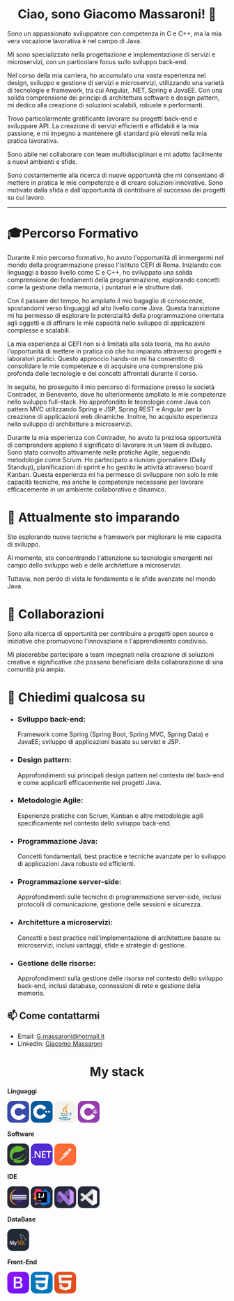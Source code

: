 <h1 align="center">Ciao, sono Giacomo Massaroni! 👋</h1> 

Sono un appassionato sviluppatore con competenza in C e C++, ma la mia vera vocazione lavorativa è nel campo di Java. 
<p>Mi sono specializzato nella progettazione e implementazione di servizi e microservizi, con un particolare focus sullo sviluppo back-end.</p>
<p>Nel corso della mia carriera, ho accumulato una vasta esperienza nel design, sviluppo e gestione di servizi e microservizi, utilizzando una varietà di tecnologie e framework, tra cui Angular, .NET, Spring e JavaEE. Con una solida comprensione dei principi di architettura software e design pattern, mi dedico alla creazione di soluzioni scalabili, robuste e performanti.</p>
<p>Trovo particolarmente gratificante lavorare su progetti back-end e sviluppare API. La creazione di servizi efficienti e affidabili è la mia passione, e mi impegno a mantenere gli standard più elevati nella mia pratica lavorativa.</p>
<p>Sono abile nel collaborare con team multidisciplinari e mi adatto facilmente a nuovi ambienti e sfide.</p>
<p>Sono costantemente alla ricerca di nuove opportunità che mi consentano di mettere in pratica le mie competenze e di creare soluzioni innovative. Sono motivato dalla sfida e dall'opportunità di contribuire al successo dei progetti su cui lavoro.</p>

---

<h1>🎓Percorso Formativo</h1>
<p>Durante il mio percorso formativo, ho avuto l'opportunità di immergermi nel mondo della programmazione presso l'Istituto CEFI di Roma. Iniziando con linguaggi a basso livello come C e C++, ho sviluppato una solida comprensione dei fondamenti della programmazione, esplorando concetti come la gestione della memoria, i puntatori e le strutture dati.</p>
<p>Con il passare del tempo, ho ampliato il mio bagaglio di conoscenze, spostandomi verso linguaggi ad alto livello come Java. Questa transizione mi ha permesso di esplorare le potenzialità della programmazione orientata agli oggetti e di affinare le mie capacità nello sviluppo di applicazioni complesse e scalabili.</p>
<p>La mia esperienza al CEFI non si è limitata alla sola teoria, ma ho avuto l'opportunità di mettere in pratica ciò che ho imparato attraverso progetti e laboratori pratici. Questo approccio hands-on mi ha consentito di consolidare le mie competenze e di acquisire una comprensione più profonda delle tecnologie e dei concetti affrontati durante il corso.</p>
<p>In seguito, ho proseguito il mio percorso di formazione presso la società Contrader, in Benevento, dove ho ulteriormente ampliato le mie competenze nello sviluppo full-stack. Ho approfondito le tecnologie come Java con pattern MVC utilizzando Spring e JSP, Spring REST e Angular per la creazione di applicazioni web dinamiche. Inoltre, ho acquisito esperienza nello sviluppo di architetture a microservizi.</p>
<p>Durante la mia esperienza con Contrader, ho avuto la preziosa opportunità di comprendere appieno il significato di lavorare in un team di sviluppo. Sono stato coinvolto attivamente nelle pratiche Agile, seguendo metodologie come Scrum. Ho partecipato a riunioni giornaliere (Daily Standup), pianificazioni di sprint e ho gestito le attività attraverso board Kanban. Questa esperienza mi ha permesso di sviluppare non solo le mie capacità tecniche, ma anche le competenze necessarie per lavorare efficacemente in un ambiente collaborativo e dinamico.</p>

<h1>🌱 Attualmente sto imparando</h1>

<p>Sto esplorando nuove tecniche e framework per migliorare le mie capacità di sviluppo.</p>
<p>Al momento, sto concentrando l'attenzione su tecnologie emergenti nel campo dello sviluppo web e delle architetture a microservizi.</p>
<p>Tuttavia, non perdo di vista le fondamenta e le sfide avanzate nel mondo Java.</p>

<h1>🤝 Collaborazioni</h1>

<p>Sono alla ricerca di opportunità per contribuire a progetti open source e iniziative che promuovono l'innovazione e l'apprendimento condiviso.</p>
<p>Mi piacerebbe partecipare a team impegnati nella creazione di soluzioni creative e significative che possano beneficiare della collaborazione di una comunità più ampia.</p>

<h1>💬 Chiedimi qualcosa su</h1>
<ul>
    <li>
        <h3>Sviluppo back-end:</h3>
        <p>Framework come Spring (Spring Boot, Spring MVC, Spring Data) e JavaEE; sviluppo di applicazioni basate su servlet e JSP.</p>
    </li>
    <li>
        <h3>Design pattern:</h3>
        <p>Approfondimenti sui principali design pattern nel contesto del back-end e come applicarli efficacemente nei progetti Java.</p>
    </li>
    <li>
        <h3>Metodologie Agile:</h3>
        <p>Esperienze pratiche con Scrum, Kanban e altre metodologie agili specificamente nel contesto dello sviluppo back-end.</p>
    </li>
    <li>
        <h3>Programmazione Java:</h3>
        <p>Concetti fondamentali, best practice e tecniche avanzate per lo sviluppo di applicazioni Java robuste ed efficienti.</p>
    </li>
    <li>
        <h3>Programmazione server-side:</h3>
        <p>Approfondimenti sulle tecniche di programmazione server-side, inclusi protocolli di comunicazione, gestione delle sessioni e sicurezza.</p>
    </li>
    <li>
        <h3>Architetture a microservizi:</h3>
        <p>Concetti e best practice nell'implementazione di architetture basate su microservizi, inclusi vantaggi, sfide e strategie di gestione.</p>
    </li>
    <li>
        <h3>Gestione delle risorse:</h3>
        <p>Approfondimenti sulla gestione delle risorse nel contesto dello sviluppo back-end, inclusi database, connessioni di rete e gestione della memoria.</p>
    </li>
</ul>



## 📫 Come contattarmi

- Email: G.massaroni@hotmail.it
- LinkedIn: [Giacomo Massaroni](https://www.linkedin.com/in/giacomo-massaroni/)

<h1 align="center">My stack</h1>


**Linguaggi**
<div>
<img src="https://github.com/tandpfun/skill-icons/blob/main/icons/C.svg" alt="C" width="50" height="50">
<img src="https://github.com/tandpfun/skill-icons/blob/main/icons/CPP.svg" alt="C++" width="50" height="50">
<img src="https://github.com/tandpfun/skill-icons/blob/main/icons/Java-Light.svg" alt="Java"  width="50" height="50">
<img src="https://github.com/tandpfun/skill-icons/blob/main/icons/CS.svg" alt="C#"  width="50" height="50">
</div>

**Software**
<div>
<img src="https://github.com/tandpfun/skill-icons/blob/main/icons/Spring-Dark.svg" alt="Spring"  width="50" height="50">
<img src="https://github.com/tandpfun/skill-icons/blob/main/icons/DotNet.svg" alt="DotNet"  width="50" height="50">
<img src="https://github.com/tandpfun/skill-icons/blob/main/icons/Postman.svg" alt="Postman"  width="50" height="50">
</div>


**IDE**
<div>
<img src="https://github.com/tandpfun/skill-icons/blob/main/icons/Eclipse-Dark.svg" alt="Eclipse"  width="50" height="50">
<img src="https://github.com/tandpfun/skill-icons/blob/main/icons/Idea-Dark.svg" alt="IDEA"  width="50" height="50">
<img src="https://github.com/tandpfun/skill-icons/blob/main/icons/VisualStudio-Dark.svg" alt="VisualStudio"  width="50" height="50">
<img src="https://github.com/tandpfun/skill-icons/blob/main/icons/VSCode-Dark.svg" alt="VSCode"  width="50" height="50">
  
</div>

**DataBase**
<div>
<img src="https://github.com/tandpfun/skill-icons/blob/main/icons/MySQL-Dark.svg" alt="MySQL"  width="50" height="50">
</div>

**Front-End**
<div>
<img src="https://github.com/tandpfun/skill-icons/blob/main/icons/Bootstrap.svg" alt="Boostrap"  width="50" height="50">
<img src="https://github.com/tandpfun/skill-icons/blob/main/icons/CSS.svg" alt="CSS"  width="50" height="50">
<img src="https://github.com/tandpfun/skill-icons/blob/main/icons/HTML.svg" alt="HTML"  width="50" height="50">
</div>




